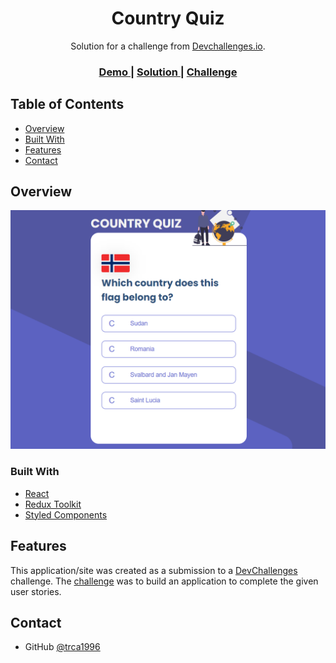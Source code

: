 <!-- Please update value in the {}  -->

<h1 align="center">Country Quiz</h1>

<div align="center">
   Solution for a challenge from  <a href="http://devchallenges.io" target="_blank">Devchallenges.io</a>.
</div>

<div align="center">
  <h3>
    <a href="https://serene-joliot-b7fb2d.netlify.app/">
      Demo
    </a>
    <span> | </span>
    <a href="https://serene-joliot-b7fb2d.netlify.app/">
      Solution
    </a>
    <span> | </span>
    <a href="https://devchallenges.io/challenges/Bu3G2irnaXmfwQ8sZkw8">
      Challenge
    </a>
  </h3>
</div>

<!-- TABLE OF CONTENTS -->

## Table of Contents

- [Overview](#overview)
- [Built With](#built-with)
- [Features](#features)
- [Contact](#contact)

<!-- OVERVIEW -->

## Overview

![screenshot](https://github.com/trca1996/country-quiz/blob/master/Overview.png?raw=true)

### Built With

<!-- This section should list any major frameworks that you built your project using. Here are a few examples.-->

- [React](https://reactjs.org/)
- [Redux Toolkit](https://redux-toolkit.js.org/)
- [Styled Components](https://styled-components.com/)

## Features

<!-- List the features of your application or follow the template. Don't share the figma file here :) -->

This application/site was created as a submission to a [DevChallenges](https://devchallenges.io/challenges) challenge. The [challenge](https://devchallenges.io/challenges/Bu3G2irnaXmfwQ8sZkw8) was to build an application to complete the given user stories.

## Contact

- GitHub [@trca1996](https://github.com/trca1996)

